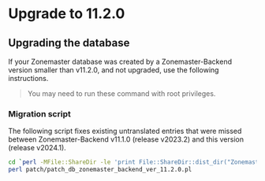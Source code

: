 # Upgrade to 11.2.0

## Upgrading the database

If your Zonemaster database was created by a Zonemaster-Backend version smaller
than v11.2.0, and not upgraded, use the following instructions.

> You may need to run these command with root privileges.

### Migration script

The following script fixes existing untranslated entries that were missed between 
Zonemaster-Backend v11.1.0 (release v2023.2) and this version (release v2024.1).
```sh
cd `perl -MFile::ShareDir -le 'print File::ShareDir::dist_dir("Zonemaster-Backend")'`
perl patch/patch_db_zonemaster_backend_ver_11.2.0.pl
```
